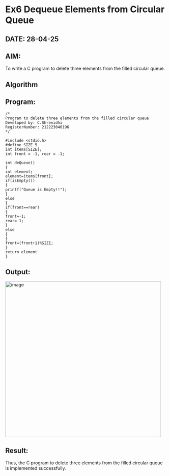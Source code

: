 # Ex6 Dequeue Elements from Circular Queue
## DATE: 28-04-25
## AIM:
To write a C program to delete three elements from the filled circular queue.

## Algorithm


## Program:
```
/*
Program to delete three elements from the filled circular queue
Developed by: C.Shrenidhi 
RegisterNumber: 212223040196 
*/

#include <stdio.h>
#define SIZE 5
int items[SIZE];
int front = -1, rear = -1;

int deQueue()
{
int element;
element=items[front];
if(isEmpty())
{
printf("Queue is Empty!!");
}
else
{
if(front==rear)
{
front=-1;
rear=-1;
}
else
{
}
front=(front+1)%SIZE;
}
return element
}

```

## Output:

<img width="489" alt="image" src="https://github.com/user-attachments/assets/0931936a-cf0c-44d7-a6f4-ec06762f6048" />




## Result:
Thus, the C program to delete three elements from the filled circular queue is implemented successfully.
